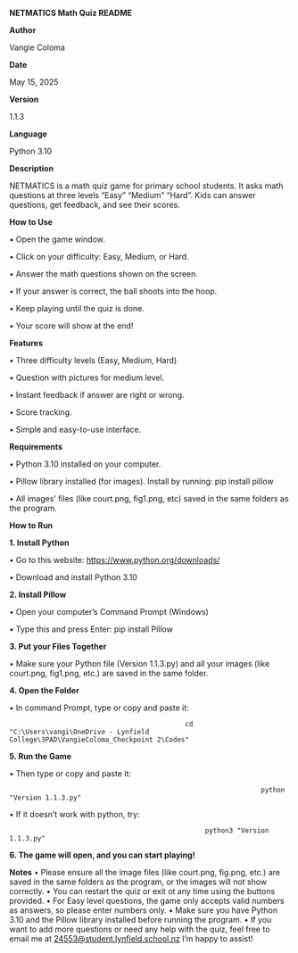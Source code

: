 **NETMATICS Math Quiz README**

**Author**

Vangie Coloma

**Date**

May 15, 2025

**Version**

1.1.3

**Language**

Python 3.10


**Description**

NETMATICS is a math quiz game for primary school students. It asks math questions at three levels “Easy” “Medium” “Hard”. Kids can answer questions, get feedback, and see their scores. 


**How to Use**

•	Open the game window. 

•	Click on your difficulty: Easy, Medium, or Hard.

•	Answer the math questions shown on the screen.

•	If your answer is correct, the ball shoots into the hoop.

•	Keep playing until the quiz is done.

•	Your score will show at the end!

**Features**

•	Three difficulty levels (Easy, Medium, Hard)

•	Question with pictures for medium level.

•	Instant feedback if answer are right or wrong. 

•	Score tracking.

•	Simple and easy-to-use interface.

**Requirements**

•	Python 3.10 installed on your computer.

•	Pillow library installed (for images). Install by running: 
                                                             pip install pillow

•	All images’ files (like court.png, fig1.png, etc) saved in the same folders as the program.

**How to Run**

**1. Install Python**

•	Go to this website: https://www.python.org/downloads/

•	Download and install Python 3.10

**2. Install Pillow**

•	Open your computer’s Command Prompt (Windows)

•	Type this and press Enter:
                             pip install Pillow

**3. Put your Files Together**

•	Make sure your Python file (Version 1.1.3.py) and all your images (like court.png, fig1.png, etc.) are saved in the same folder.

**4. Open the Folder**

•	In command Prompt, type or copy and paste it:

                                                cd "C:\Users\vangi\OneDrive - Lynfield College\3PAD\VangieColoma_Checkpoint 2\Codes"


**5.  Run the Game**

•	Then type or copy and paste it:

                                                                   python "Version 1.1.3.py"
                                                                   
•	If it doesn’t work with python, try:

                                                     python3 "Version 1.1.3.py"
                                                     

**6. The game will open, and you can start playing!**





      







**Notes**
•	Please ensure all the image files (like court.png, fig.png, etc.) are saved in the same folders as the program, or the images will not show correctly.
•	You can restart the quiz or exit ot any time using the buttons provided.
•	For Easy level questions, the game only accepts valid numbers as answers, so please enter numbers only. 
•	Make sure you have Python 3.10 and the Pillow library installed before running the program. 
•	If you want to add more questions or need any help with the quiz, feel free to email me at 24553@student.lynfield.school.nz I’m happy to assist!

